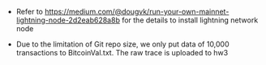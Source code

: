  
- Refer to https://medium.com/@dougvk/run-your-own-mainnet-lightning-node-2d2eab628a8b
 for the details to install lightning network node 

- Due to the limitation of Git repo size, we only put data of 10,000 transactions to BitcoinVal.txt. The raw trace is uploaded to hw3

  

